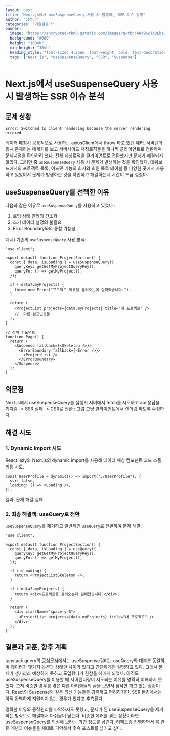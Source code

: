 ```yaml
---
layout: post
title: "Next.js에서 useSuspenseQuery 사용 시 발생하는 SSR 이슈 상황"
author: "심정아"
categories: "기술블로그"
banner:
  image: "https://encrypted-tbn0.gstatic.com/images?q=tbn:ANd9GcTq3Lba7HhrxkJyr_64dq6SeXaOpNFbSrv8Zg&s"
  background: "#000"
  height: "100vh"
  min_height: "38vh"
  heading_style: "font-size: 4.25em; font-weight: bold; text-decoration: underline"
  tags: ["Next.js", "useSuspenseQuery", "SSR", "Suspense"]
---
```



# Next.js에서 useSuspenseQuery 사용 시 발생하는 SSR 이슈 분석

## 문제 상황

```
Error: Switched to client rendering because the server rendering errored
```

데이터 페칭시 공통적으로 사용하는 axiosClient에서 throw 하고 있던 에러.
서버렌더링시 문제라는 메세지를 보고 서버사이드 페칭로직들을 하나씩 클라이언트로 전환하며 문제지점을 확인하려 했다.
전체 페칭로직을 클라이언트로 전환했지만 문제가 해결되지 않았다.
그러던 중 `useSuspenseQuery` 사용 시 문제가 발생하는 것을 확인했다.
대쉬보드에서의 프로젝트 목록, 어드민 기능의 회사와 회원 목록 테이블 등 다양한 곳에서 사용하고 있었어서 문제가 발생하는 것을 확인하고 해결하는데 시간이 조금 걸렸다.

## useSuspenseQuery를 선택한 이유

다음과 같은 이유로 `useSuspenseQuery`를 사용하고 있었다 :

1. 로딩 상태 관리의 간소화
2. 초기 데이터 설정의 불필요
3. Error Boundary와의 통합 가능성

예시) 기존의 `useSuspenseQuery` 사용 방식:

```tsx
"use client";

export default function ProjectSection() {
  const { data, isLoading } = useSuspenseQuery({
    queryKey: getGetMyProjectQueryKey(),
    queryFn: () => getMyProject(),
  });

  if (!data?.myProjects) {
    throw new Error("프로젝트 목록을 불러오는데 실패했습니다.");
  }

  return (
    <ProjectList projects={data.myProjects} title="내 프로젝트" />
    //..다른 컴포넌트들
  );
}

// 상위 컴포넌트
function Page() {
  return (
    <Suspense fallback={<Skeleton />}>
      <ErrorBoundary fallback={<Error />}>
        <ProjectList />
      </ErrorBoundary>
    </Suspense>
  );
}
```

## 의문점

Next.js에서 useSuspenseQuery를 실행시 서버에서 fetch를 시도하고 api 응답을 기다림 -> SSR 실패 -> CSR로 전환
: 그럼 그냥 클라이언트에서 렌더링 하도록 수정하자

## 해결 시도

### 1. Dynamic Import 시도

React.lazy와 Next.js의 dynamic import를 사용해 데이터 페칭 컴포넌트 코드 스플리팅 시도.

```tsx
const UserProfile = dynamic(() => import("./UserProfile"), {
  ssr: false,
  loading: () => <Loading />,
});
```

결과: 문제 해결 실패.

### 2. 최종 해결책: useQuery로 전환

`useSuspenseQuery`를 제거하고 일반적인 `useQuery`로 전환하여 문제 해결.

```tsx
"use client";

export default function ProjectSection() {
  const { data, isLoading } = useQuery({
    queryKey: getGetMyProjectQueryKey(),
    queryFn: () => getMyProject(),
  });

  if (isLoading) {
    return <ProjectListSkeleton />;
  }

  if (!data?.myProjects) {
    return <div>프로젝트를 불러오는데 실패했습니다.</div>;
  }

  return (
    <div className="space-y-6">
      <ProjectList projects={data.myProjects} title="내 프로젝트" />
    </div>
  );
}
```

## 결론과 교훈, 향후 계획

tanstack query의 [공식문서](https://tanstack.com/query/latest/docs/framework/react/reference/useSuspenseQuery)에서는 useSuspense쿼리는 useQuery와 대부분 동일하며 데이터가 몇가지 옵션과 상태만 차이가 있다고 간단하게만 설명하고 있다. 그래서 문제가 생기리라 예상하지 못하고 도입했다가 한참을 헤매게 되었다.
아직도 useSuspenseQuery를 이용할 때 서버렌더링이 시도되는 이유를 명확히 이해하지 못했다. 그저 비슷한 경우를 겪은 다른 아티클들의 글을 보면서 짐작만 하고 있는 상황이다.
React의 Suspense와 같은 최신 기능들은 강력하고 편리하지만, SSR 환경에서는 아직 완벽하게 지원되지 않는 경우가 있다고 추측된다.

명확한 이유와 동작원리를 파악하지도 못했고, 문제가 된 useSuspenseQuery를 제거하는 방식으로 해결해서 아쉬움이 남는다. 비슷한 에러를 겪는 상황이라면 useSuspenseQuery를 의심해 보라는 의견 정도를 남긴다.
리팩토링 진행하면서 꼭 관련 개념과 이슈들을 제대로 파악해서 후속 포스트를 남기고 싶다.
